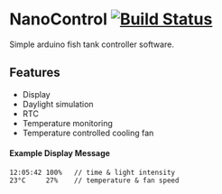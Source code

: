 # NanoControl [![Build Status](https://travis-ci.org/f-masche/nano-control.svg?branch=master)](https://travis-ci.org/f-masche/nano-control)
Simple arduino fish tank controller software.

## Features
- Display
- Daylight simulation
- RTC
- Temperature monitoring
- Temperature controlled cooling fan

#### Example Display Message
```
12:05:42 100%   // time & light intensity
23°C     27%    // temperature & fan speed
```
